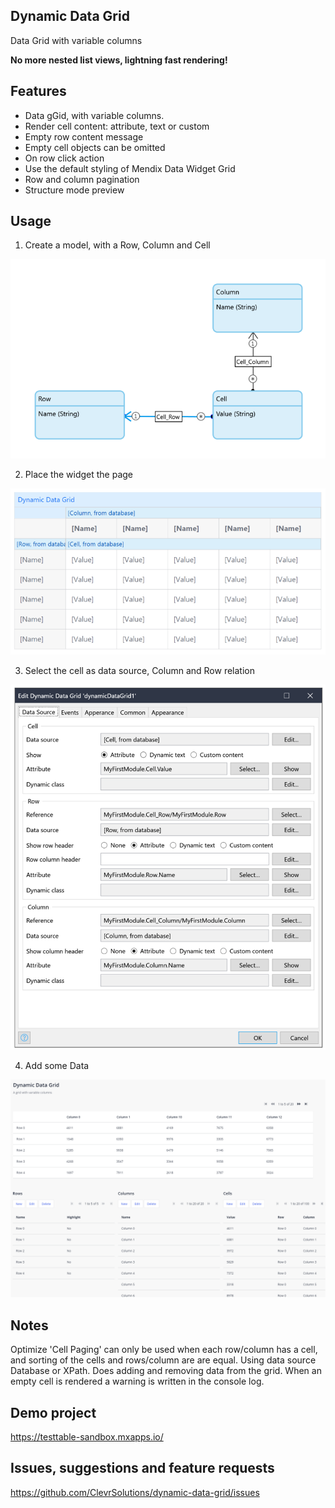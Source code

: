 ## Dynamic Data Grid
Data Grid with variable columns

**No more nested list views, lightning fast rendering!**

## Features
- Data gGid, with variable columns.
- Render cell content: attribute, text or custom
- Empty row content message
- Empty cell objects can be omitted
- On row click action
- Use the default styling of Mendix Data Widget Grid
- Row and column pagination
- Structure mode preview

## Usage
1. Create a model, with a Row, Column and Cell

![Domain model](assets/model.png)

2. Place the widget the page

![widget on page](assets/widget.png)

3. Select the cell as data source, Column and Row relation

![widget properties](assets/properties.png)

4. Add some Data

![widget properties](assets/web.png)

## Notes
Optimize 'Cell Paging' can only be used when each row/column has a cell, and sorting of the cells and rows/column are are equal. Using data source Database or XPath. Does adding and removing data from the grid.
When an empty cell is rendered a warning is written in the console log.

## Demo project
https://testtable-sandbox.mxapps.io/

## Issues, suggestions and feature requests
https://github.com/ClevrSolutions/dynamic-data-grid/issues

